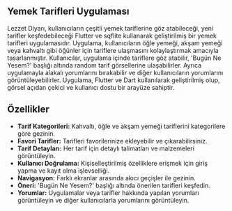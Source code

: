 ## Yemek Tarifleri Uygulaması

   Lezzet Diyarı, kullanıcıların çeşitli yemek tariflerine göz atabileceği, yeni tarifler 
keşfedebileceği Flutter ve sqflite kullanarak geliştirilmiş bir yemek tarifleri uygulamasıdır. Uygulama, kullanıcıların öğle yemeği, akşam yemeği 
veya kahvaltı gibi öğünler için tariflere ulaşmasını kolaylaştırmak amacıyla tasarlanmıştır. 
Kullanıcılar, uygulama içinde tariflere göz atabilir, 'Bugün Ne Yesem?' başlığı altında random tarif görsellerine ulaşabilirler. Ayrıca uygulamayla alakalı yorumlarını bırakabilir ve diğer kullanıcıların 
yorumlarını görüntüleyebilirler. Uygulama, Flutter ve Dart kullanılarak geliştirilmiş olup, 
görsel açıdan çekici ve kullanıcı dostu bir arayüze sahiptir.

## Özellikler

- **Tarif Kategorileri:** Kahvaltı, öğle ve akşam yemeği tariflerini kategorilere göre gezinin.
- **Favori Tarifler:** Tarifleri favorilerinize ekleyebilir ve çıkarabilirsiniz.
- **Tarif Detayları:** Her tarif için detaylı talimatları ve malzemeleri görüntüleyin.
- **Kullanıcı Doğrulama:** Kişiselleştirilmiş özelliklere erişmek için giriş yapma ve kayıt olma işlevselliği.
- **Navigasyon:** Farklı ekranlar arasında akıcı geçişler ile gezinin.
- **Öneri:** 'Bugün Ne Yesem?' başlığı altında önerilen tarifleri keşfedin.
- **Yorumlar:** Uygulamalar veya tarifler hakkında yapılan yorumları görüntüleyin ve diğer kullanıcılarla yorumlarını görüntüleyin.
